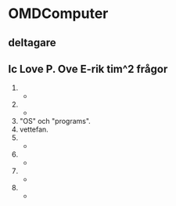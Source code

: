 OMDComputer
===========
deltagare
-----
Ic
Love P. Ove
E-rik
tim^2
frågor
------
1. -
2. -
3. "OS" och "programs".
4. vettefan.
5. -
6. -
7. -
8. -
